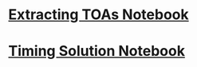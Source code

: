 # [Extracting TOAs Notebook](https://github.com/samikris/AAS224-advancedtiming/blob/main/notebooks/updated_getting_TOAs_2024%20(1).ipynb)
# [Timing Solution Notebook](https://github.com/samikris/AAS224-advancedtiming/blob/main/notebooks/timing_basic_mod.ipynb)